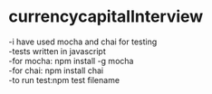 # currencycapitalInterview
-i have used mocha and chai for testing   
-tests written in javascript  
-for mocha: npm install -g mocha  
-for chai: npm install chai  
-to run test:npm test filename  
